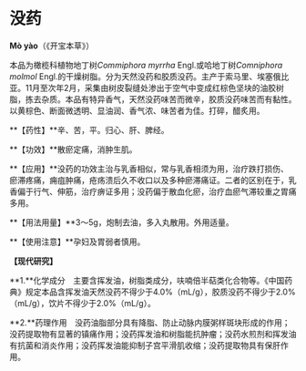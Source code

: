 # 没药

**Mò yào**（《开宝本草》）

本品为橄榄科植物地丁树*Commiphora myrrha* Engl.或哈地丁树*Comniphora molmol* Engl.的干燥树脂。分为天然没药和胶质没药。主产于索马里、埃塞俄比亚。11月至次年2月，采集由树皮裂缝处渗出于空气中变成红棕色坚块的油胶树脂，拣去杂质。本品有特异香气，天然没药味苦而微辛，胶质没药味苦而有黏性。以黄棕色、断面微透明、显油润、香气浓、味苦者为佳。打碎，醋炙用。

**【药性】**辛、苦，平。归心、肝、脾经。

**【功效】**散瘀定痛，消肿生肌。

**【应用】**没药的功效主治与乳香相似，常与乳香相须为用，治疗跌打损伤、瘀滞疼痛，痈疽肿痛，疮疡溃后久不收口以及多种瘀滞痛证。二者的区别在于，乳香偏于行气、伸筋，治疗痹证多用；没药偏于散血化瘀，治疗血瘀气滞较重之胃痛多用。

**【用法用量】**3～5g，炮制去油，多入丸散用。外用适量。

**【使用注意】**孕妇及胃弱者慎用。

**【现代研究】**

**1.**化学成分　主要含挥发油，树脂类成分，呋喃倍半萜类化合物等。《中国药典》规定本品含挥发油天然没药不得少于4.0%（mL/g），胶质没药不得少于2.0%（mL/g），饮片不得少于2.0%（mL/g）。

**2.**药理作用　没药油脂部分具有降脂、防止动脉内膜粥样斑块形成的作用；没药提取物有显著的镇痛作用；没药挥发油和树脂能抗肿瘤；没药水煎剂和挥发油有抗菌和消炎作用；没药挥发油能抑制子宫平滑肌收缩；没药提取物具有保肝作用。